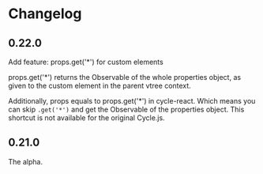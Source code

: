 # Changelog

## 0.22.0

Add feature: props.get('\*') for custom elements

props.get('\*') returns the Observable of the whole properties object,
as given to the custom element in the parent vtree context.

Additionally, props equals to props.get('\*') in cycle-react. Which means you
can skip `.get('*')` and get the Observable of the properties object.
This shortcut is not available for the original Cycle.js.

## 0.21.0

The alpha.
